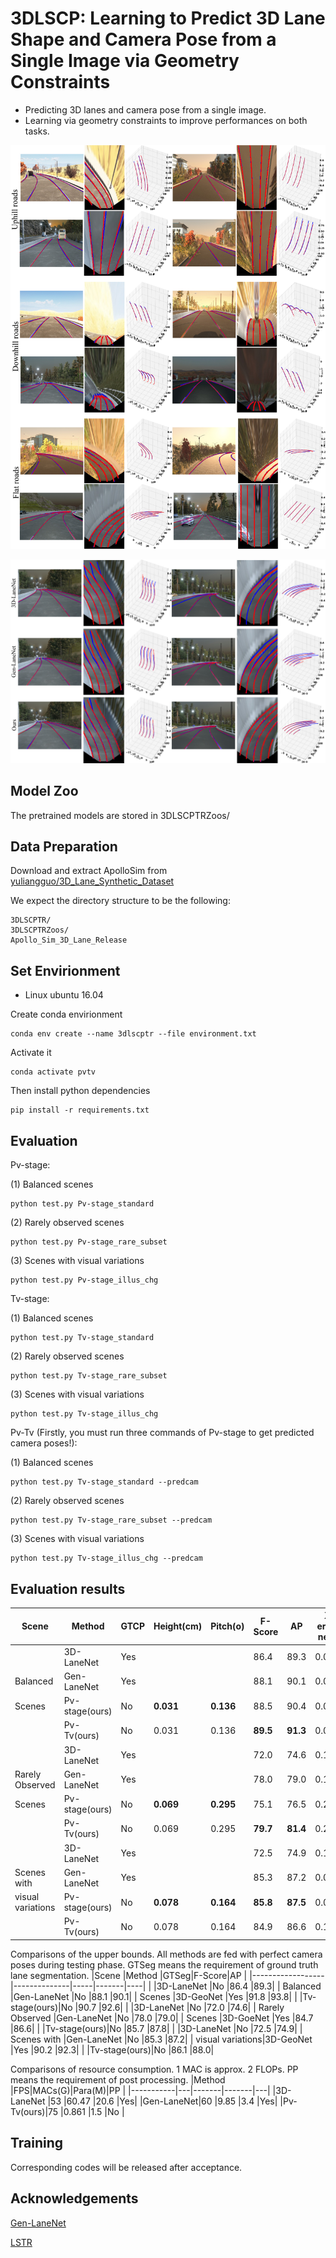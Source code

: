 **3DLSCP**: Learning to Predict 3D Lane Shape and Camera Pose from a Single Image via Geometry Constraints
=======

* Predicting 3D lanes and camera pose from a single image.
* Learning via geometry constraints to improve performances on both tasks.

![3DLSCPTRDEMO](.github/demo.jpg)

![3DLSCPTRCOMP](.github/comp.jpg)

## Model Zoo
The pretrained models are stored in 3DLSCPTRZoos/

## Data Preparation
Download and extract ApolloSim from [yuliangguo/3D_Lane_Synthetic_Dataset](https://github.com/yuliangguo/3D_Lane_Synthetic_Dataset)

We expect the directory structure to be the following:
```
3DLSCPTR/
3DLSCPTRZoos/
Apollo_Sim_3D_Lane_Release
```

## Set Envirionment

* Linux ubuntu 16.04

Create conda envirionment

```
conda env create --name 3dlscptr --file environment.txt
```

Activate it

```
conda activate pvtv
```

Then install python dependencies

```
pip install -r requirements.txt
```

## Evaluation

Pv-stage:

(1) Balanced scenes

```
python test.py Pv-stage_standard
```

(2) Rarely observed scenes

```
python test.py Pv-stage_rare_subset
```

(3) Scenes with visual variations

```
python test.py Pv-stage_illus_chg
```

Tv-stage:

(1) Balanced scenes

```
python test.py Tv-stage_standard
```

(2) Rarely observed scenes

```
python test.py Tv-stage_rare_subset
```

(3) Scenes with visual variations

```
python test.py Tv-stage_illus_chg
```

Pv-Tv (Firstly, you must run three commands of Pv-stage to get predicted camera poses!):

(1) Balanced scenes

```
python test.py Tv-stage_standard --predcam
```

(2) Rarely observed scenes

```
python test.py Tv-stage_rare_subset --predcam
```

(3) Scenes with visual variations

```
python test.py Tv-stage_illus_chg --predcam
```

## Evaluation results

|Scene|Method        |GTCP|Height(cm)|Pitch(o)|F-Score|AP  |X error near|X error far|Z error near|Z error far|
|-----|--------------|----|----------|--------|-------|----|------------|-----------|------------|-----------|
|   |3D-LaneNet    |Yes |          |        |86.4   |89.3|0.068       |0.477      |0.015       |0.202      |
|Balanced     |Gen-LaneNet   |Yes |          |        |88.1   |90.1|0.061       |0.496      |0.012       |0.214      |
|Scenes     |Pv-stage(ours)|No  |**0.031**     |**0.136**   |88.5   |90.4|0.095       |0.477      |0.040       |0.277      |
|     |Pv-Tv(ours)   |No  |0.031     |0.136   |**89.5**   |**91.3**|0.091       |0.450      |0.041       |0.281      |
|     |3D-LaneNet    |Yes |          |        |72.0   |74.6|0.166       |0.855      |0.039       |0.521      |
| Rarely Observed    |Gen-LaneNet   |Yes |          |        |78.0   |79.0|0.139       |0.903      |0.030       |0.539      |
| Scenes    |Pv-stage(ours)|No  |**0.069**     |**0.295**   |75.1   |76.5|0.210       |0.906      |0.084       |0.652      |
|     |Pv-Tv(ours)   |No  |0.069     |0.295   |**79.7**   |**81.4**|0.207       |0.860      |0.092       |0.661      |
|     |3D-LaneNet    |Yes |          |        |72.5   |74.9|0.115       |0.601      |0.032       |0.230      |
|  Scenes with   |Gen-LaneNet   |Yes |          |        |85.3   |87.2|0.074       |0.538      |0.015       |0.232      |
|  visual variations   |Pv-stage(ours)|No  |**0.078**     |**0.164**   |**85.8**   |**87.5**|0.091       |0.523      |0.050       |0.330      |
|     |Pv-Tv(ours)   |No  |0.078     |0.164   |84.9   |86.6|0.103       |0.501      |0.050       |0.308      |

Comparisons of the upper bounds. All methods are fed with perfect camera poses during testing phase. GTSeg means the requirement of ground truth lane segmentation.
|Scene             |Method        |GTSeg|F-Score|AP  |
|------------------|--------------|-----|-------|----|
|                  |3D-LaneNet    |No   |86.4   |89.3|
| Balanced         |Gen-LaneNet   |No   |88.1   |90.1|
| Scenes           |3D-GeoNet     |Yes  |91.8   |93.8|
|                  |Tv-stage(ours)|No   |90.7   |92.6|
|                  |3D-LaneNet    |No   |72.0   |74.6|
| Rarely Observed  |Gen-LaneNet   |No   |78.0   |79.0|
| Scenes           |3D-GoeNet     |Yes  |84.7   |86.6|
|                  |Tv-stage(ours)|No   |85.7   |87.8|
|                  |3D-LaneNet    |No   |72.5   |74.9|
| Scenes with      |Gen-LaneNet   |No   |85.3   |87.2|
| visual variations|3D-GeoNet     |Yes  |90.2   |92.3|
|                  |Tv-stage(ours)|No   |86.1   |88.0|

Comparisons of resource consumption. 1 MAC is approx. 2 FLOPs. PP means the requirement of post processing.
|Method     |FPS|MACs(G)|Para(M)|PP |
|-----------|---|-------|-------|---|
|3D-LaneNet |53 |60.47  |20.6   |Yes|
|Gen-LaneNet|60 |9.85   |3.4    |Yes|
|Pv-Tv(ours)|75 |0.861  |1.5    |No |



## Training

Corresponding codes will be released after acceptance.

## Acknowledgements

[Gen-LaneNet](https://github.com/yuliangguo/Pytorch_Generalized_3D_Lane_Detection)

[LSTR](https://github.com/liuruijin17/LSTR)
